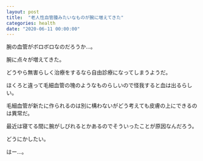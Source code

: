```yaml
---
layout: post
title:  "老人性血管腫みたいなものが腕に増えてきた"
categories: health
date: "2020-06-11 00:00:00"
---
```


腕の血管がボロボロなのだろうか...。

腕に点々が増えてきた。

どうやら無害らしく治療をするなら自由診療になってしまうようだ。

ほくろと違って毛細血管の塊のようなものらしいので怪我すると血は出るらしい。

毛細血管が新たに作られるのは別に構わないがどう考えても皮膚の上にできるのは異常だ。

最近は寝てる間に腕がしびれるとかあるのでそういったことが原因なんだろう。

どうにかしたい。

はー...。

